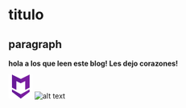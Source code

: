 # titulo

## paragraph

**hola a los que leen este blog! Les dejo corazones!**

![alt text](https://github.com/adam-p/markdown-here/raw/master/src/common/images/icon48.png "Logo Title Text 1")
![alt text](https://www.google.com/url?sa=i&source=images&cd=&ved=2ahUKEwjp-da-0_zmAhVXHrkGHeeNBvcQjRx6BAgBEAQ&url=https%3A%2F%2Fwww.matronhealth.com%2Fsingle-post%2F2018%2F02%2F07%2FYouve-got-Heart&psig=AOvVaw0z6Ur8xY0jy7oxdFzQlMMg&ust=1578870066187945 "heart")
